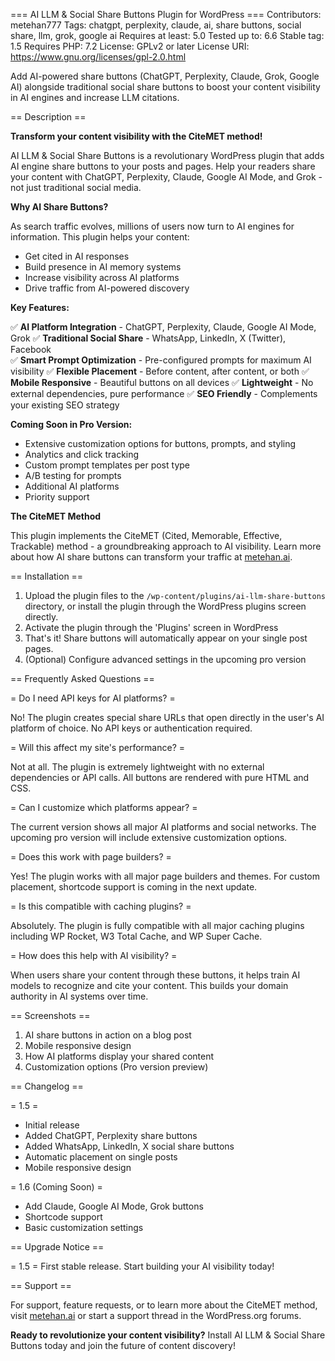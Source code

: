 === AI LLM & Social Share Buttons Plugin for WordPress ===
Contributors: metehan777
Tags: chatgpt, perplexity, claude, ai, share buttons, social share, llm, grok, google ai
Requires at least: 5.0
Tested up to: 6.6
Stable tag: 1.5
Requires PHP: 7.2
License: GPLv2 or later
License URI: https://www.gnu.org/licenses/gpl-2.0.html

Add AI-powered share buttons (ChatGPT, Perplexity, Claude, Grok, Google AI) alongside traditional social share buttons to boost your content visibility in AI engines and increase LLM citations.

== Description ==

**Transform your content visibility with the CiteMET method!**

AI LLM & Social Share Buttons is a revolutionary WordPress plugin that adds AI engine share buttons to your posts and pages. Help your readers share your content with ChatGPT, Perplexity, Claude, Google AI Mode, and Grok - not just traditional social media.

**Why AI Share Buttons?**

As search traffic evolves, millions of users now turn to AI engines for information. This plugin helps your content:
- Get cited in AI responses
- Build presence in AI memory systems  
- Increase visibility across AI platforms
- Drive traffic from AI-powered discovery

**Key Features:**

✅ **AI Platform Integration** - ChatGPT, Perplexity, Claude, Google AI Mode, Grok
✅ **Traditional Social Share** - WhatsApp, LinkedIn, X (Twitter), Facebook  
✅ **Smart Prompt Optimization** - Pre-configured prompts for maximum AI visibility
✅ **Flexible Placement** - Before content, after content, or both
✅ **Mobile Responsive** - Beautiful buttons on all devices
✅ **Lightweight** - No external dependencies, pure performance
✅ **SEO Friendly** - Complements your existing SEO strategy

**Coming Soon in Pro Version:**
- Extensive customization options for buttons, prompts, and styling
- Analytics and click tracking
- Custom prompt templates per post type
- A/B testing for prompts
- Additional AI platforms
- Priority support

**The CiteMET Method**

This plugin implements the CiteMET (Cited, Memorable, Effective, Trackable) method - a groundbreaking approach to AI visibility. Learn more about how AI share buttons can transform your traffic at [metehan.ai](https://metehan.ai/citemet-ai-share-buttons-growth-hack-for-llms).

== Installation ==

1. Upload the plugin files to the `/wp-content/plugins/ai-llm-share-buttons` directory, or install the plugin through the WordPress plugins screen directly.
2. Activate the plugin through the 'Plugins' screen in WordPress
3. That's it! Share buttons will automatically appear on your single post pages.
4. (Optional) Configure advanced settings in the upcoming pro version

== Frequently Asked Questions ==

= Do I need API keys for AI platforms? =

No! The plugin creates special share URLs that open directly in the user's AI platform of choice. No API keys or authentication required.

= Will this affect my site's performance? =

Not at all. The plugin is extremely lightweight with no external dependencies or API calls. All buttons are rendered with pure HTML and CSS.

= Can I customize which platforms appear? =

The current version shows all major AI platforms and social networks. The upcoming pro version will include extensive customization options.

= Does this work with page builders? =

Yes! The plugin works with all major page builders and themes. For custom placement, shortcode support is coming in the next update.

= Is this compatible with caching plugins? =

Absolutely. The plugin is fully compatible with all major caching plugins including WP Rocket, W3 Total Cache, and WP Super Cache.

= How does this help with AI visibility? =

When users share your content through these buttons, it helps train AI models to recognize and cite your content. This builds your domain authority in AI systems over time.

== Screenshots ==

1. AI share buttons in action on a blog post
2. Mobile responsive design
3. How AI platforms display your shared content
4. Customization options (Pro version preview)

== Changelog ==

= 1.5 =
* Initial release
* Added ChatGPT, Perplexity share buttons
* Added WhatsApp, LinkedIn, X social share buttons
* Automatic placement on single posts
* Mobile responsive design

= 1.6 (Coming Soon) =
* Add Claude, Google AI Mode, Grok buttons
* Shortcode support
* Basic customization settings

== Upgrade Notice ==

= 1.5 =
First stable release. Start building your AI visibility today!

== Support ==

For support, feature requests, or to learn more about the CiteMET method, visit [metehan.ai](https://metehan.ai) or start a support thread in the WordPress.org forums.

**Ready to revolutionize your content visibility?** Install AI LLM & Social Share Buttons today and join the future of content discovery!
